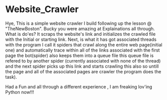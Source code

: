 # Website_Crawler
Hye, 
This is a simple website crawler I build following up the lesson @ "TheNewBoston". Bucky you were amazing at Explainations all through. 
What is do'es?
It scraps the website's link and initializes the crawled file with the Initial or starting link. Next, is what it has got associated threads with the program
I call it spiders that crawl along the entire web page(initial one) and automatically trace within all of the links associated with the first page 
the bot(spider) also keeps them into a queue  file this queue file is refered to by another spider (currently associated with none of the thread) 
and the  next spider picks up this link and starts crawling this also so untill the page and all of the associated pages are crawler the program
does the task).


Had a Fun and all through a different experience , I am freaking lov'ing Python now!!!

